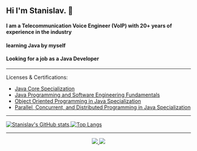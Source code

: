 ## Hi I'm Stanislav. 👋

#### I am a Telecommunication Voice Engineer (VoIP) with 20+ years of experience in the industry
#### learning Java by myself
#### Looking for a job as a Java Developer

---

Licenses & Certifications:
* [Java Core Specialization](https://coursera.org/share/c3b56e4d583788e78ba84d15c8bb567a)
* [Java Programming and Software Engineering Fundamentals](https://www.coursera.org/account/accomplishments/specialization/N6NNP22RE2NP)
* [Object Oriented Programming in Java Specialization](https://www.coursera.org/account/accomplishments/specialization/certificate/JXR3UUZKW9HN)
* [Parallel, Concurrent, and Distributed Programming in Java Specialization](https://www.coursera.org/account/accomplishments/specialization/certificate/UG72PW58L8CC)

---

<a href="https://github.com/anuraghazra/github-readme-stats" target="_blank">
    <img align="center" src="https://github-readme-stats.vercel.app/api?username=ProsperousRF&count_private=true&include_all_commits=true&disable_animations=true&hide_border=true&line_height=27" alt="Stanislav's GitHub stats">
</a>

<a href="https://github.com/anuraghazra/github-readme-stats" target="_blank">
    <img align="center" src="https://github-readme-stats.vercel.app/api/top-langs/?username=ProsperousRF&hide_border=true&langs_count=3" alt="Top Langs">
</a>

---

<p align="center">
	<a href="https://twitter.com/ProsperousRF">
		<img src="https://img.shields.io/badge/Twitter-1DA1F2?style=for-the-badge&logo=twitter&logoColor=white">
	</a>
	<a href="https://www.linkedin.com/in/mrrakitov/">
		<img src="https://img.shields.io/badge/LinkedIn-0077B5?style=for-the-badge&logo=linkedin&logoColor=white">
	</a>
</p>



<!--
https://img.shields.io/badge/WhatsApp-25D366?style=for-the-badge&logo=whatsapp&logoColor=white
https://img.shields.io/badge/Telegram-2CA5E0?style=for-the-badge&logo=telegram&logoColor=white
https://img.shields.io/badge/Signal-%23039BE5.svg?&style=for-the-badge&logo=Signal&logoColor=white
https://img.shields.io/badge/Zoom-2D8CFF?style=for-the-badge&logo=zoom&logoColor=white
https://img.shields.io/badge/Facebook-1877F2?style=for-the-badge&logo=facebook&logoColor=white

https://img.shields.io/badge/LinkedIn-0077B5?style=for-the-badge&logo=linkedin&logoColor=white
https://img.shields.io/badge/PayPal-00457C?style=for-the-badge&logo=paypal&logoColor=white

<!--
**ProsperousRF/ProsperousRF** is a ✨ _special_ ✨ repository because its `README.md` (this file) appears on your GitHub profile.

Here are some ideas to get you started:

- 🔭 I’m currently working on ...
- 🌱 I’m currently learning ...
- 👯 I’m looking to collaborate on ...
- 🤔 I’m looking for help with ...
- 💬 Ask me about ...
- 📫 How to reach me: ...
- 😄 Pronouns: ...
- ⚡ Fun fact: ...
-->
